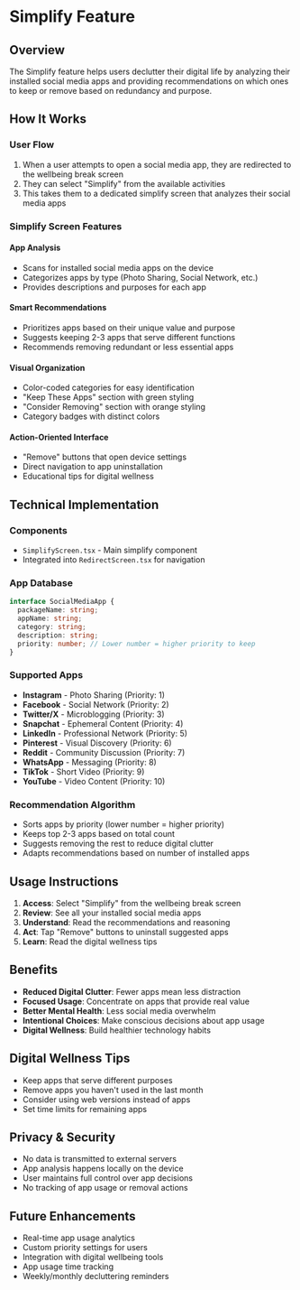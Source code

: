 # Simplify Feature

## Overview
The Simplify feature helps users declutter their digital life by analyzing their installed social media apps and providing recommendations on which ones to keep or remove based on redundancy and purpose.

## How It Works

### User Flow
1. When a user attempts to open a social media app, they are redirected to the wellbeing break screen
2. They can select "Simplify" from the available activities
3. This takes them to a dedicated simplify screen that analyzes their social media apps

### Simplify Screen Features

#### App Analysis
- Scans for installed social media apps on the device
- Categorizes apps by type (Photo Sharing, Social Network, etc.)
- Provides descriptions and purposes for each app

#### Smart Recommendations
- Prioritizes apps based on their unique value and purpose
- Suggests keeping 2-3 apps that serve different functions
- Recommends removing redundant or less essential apps

#### Visual Organization
- Color-coded categories for easy identification
- "Keep These Apps" section with green styling
- "Consider Removing" section with orange styling
- Category badges with distinct colors

#### Action-Oriented Interface
- "Remove" buttons that open device settings
- Direct navigation to app uninstallation
- Educational tips for digital wellness

## Technical Implementation

### Components
- `SimplifyScreen.tsx` - Main simplify component
- Integrated into `RedirectScreen.tsx` for navigation

### App Database
```typescript
interface SocialMediaApp {
  packageName: string;
  appName: string;
  category: string;
  description: string;
  priority: number; // Lower number = higher priority to keep
}
```

### Supported Apps
- **Instagram** - Photo Sharing (Priority: 1)
- **Facebook** - Social Network (Priority: 2)
- **Twitter/X** - Microblogging (Priority: 3)
- **Snapchat** - Ephemeral Content (Priority: 4)
- **LinkedIn** - Professional Network (Priority: 5)
- **Pinterest** - Visual Discovery (Priority: 6)
- **Reddit** - Community Discussion (Priority: 7)
- **WhatsApp** - Messaging (Priority: 8)
- **TikTok** - Short Video (Priority: 9)
- **YouTube** - Video Content (Priority: 10)

### Recommendation Algorithm
- Sorts apps by priority (lower number = higher priority)
- Keeps top 2-3 apps based on total count
- Suggests removing the rest to reduce digital clutter
- Adapts recommendations based on number of installed apps

## Usage Instructions

1. **Access**: Select "Simplify" from the wellbeing break screen
2. **Review**: See all your installed social media apps
3. **Understand**: Read the recommendations and reasoning
4. **Act**: Tap "Remove" buttons to uninstall suggested apps
5. **Learn**: Read the digital wellness tips

## Benefits
- **Reduced Digital Clutter**: Fewer apps mean less distraction
- **Focused Usage**: Concentrate on apps that provide real value
- **Better Mental Health**: Less social media overwhelm
- **Intentional Choices**: Make conscious decisions about app usage
- **Digital Wellness**: Build healthier technology habits

## Digital Wellness Tips
- Keep apps that serve different purposes
- Remove apps you haven't used in the last month
- Consider using web versions instead of apps
- Set time limits for remaining apps

## Privacy & Security
- No data is transmitted to external servers
- App analysis happens locally on the device
- User maintains full control over app decisions
- No tracking of app usage or removal actions

## Future Enhancements
- Real-time app usage analytics
- Custom priority settings for users
- Integration with digital wellbeing tools
- App usage time tracking
- Weekly/monthly decluttering reminders 